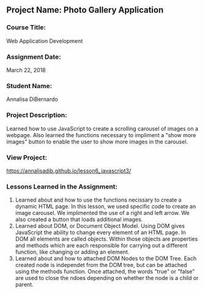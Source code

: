 ## Project Name:  Photo Gallery Application

### Course Title:
Web Application Development

### Assignment Date:  
March 22, 2018

### Student Name:  
Annalisa DiBernardo

### Project Description:
Learned how to use JavaScript to create a scrolling carousel of images on a webpage. Also learned the functions necessary to impliment a "show more images" button to enable the user to show more images in the carousel.

### View Project:
https://annalisadib.github.io/lesson6_javascript3/

### Lessons Learned in the Assignment:
1. Learned about and how to use the functions necissary to create a dynamic HTML page. In this lesson, we used specific code to create an image carousel. We implimented the use of a right and left arrow. We also created a button that loads additional images.
2. Learned about DOM, or Document Object Model. Using DOM gives JavaScript the ability to change every element of an HTML page. In DOM all elements are called objects. Within those objects are properties and methods which are each responsible for carrying out a different function, like changing or adding an element.
3. Learned about and how to attached DOM Nodes to the DOM Tree. Each created node is independet from the DOM tree, but can be attached using the methods function. Once attached, the words "true" or "false" are used to close the ndoes depending on whether the node is a child or parent.
